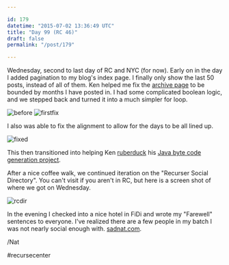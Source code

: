 ```yaml
---

id: 179
datetime: "2015-07-02 13:36:49 UTC"
title: "Day 99 (RC 46)"
draft: false
permalink: "/post/179"

---
```


Wednesday, second to last day of RC and NYC (for now). Early on in the day I added pagination to my blog's index page. I finally only show the last 50 posts, instead of all of them. Ken helped me fix the [archive page](https://writing.natwelch.com/archives) to be bounded by months I have posted in. I had some complicated boolean logic, and we stepped back and turned it into a much simpler for loop.
 
![before](https://s3.amazonaws.com/f.cl.ly/items/0r2C2o252Y3a3S3i0j3L/b497271c-6883-4f8d-83af-b5e9ee34a2c2.png)
![firstfix](https://s3.amazonaws.com/f.cl.ly/items/2b3d1B3t0f3o441z172r/721ad8c0-3fdf-4944-95c2-f96c24892c73.png)

I also was able to fix the alignment to allow for the days to be all lined up.

![fixed](https://s3.amazonaws.com/f.cl.ly/items/3l3z0v0k2d1C1z3e0Y1z/fde5277c-ff6a-448b-ab5b-8b0004920708.png)

This then transitioned into helping Ken [ruberduck](https://en.wikipedia.org/wiki/Rubber_duck_debugging) his [Java byte code generation project](https://github.com/kenpratt/jvm-assembler).

After a nice coffee walk, we continued iteration on the "Recurser Social Directory". You can't visit if you aren't in RC, but here is a screen shot of where we got on Wednesday.

![rcdir](https://s3.amazonaws.com/f.cl.ly/items/1Q1D0u1k1u1P1G1i2W3f/b27b2484-7cbf-441c-b7d4-8bf78f950cf2.png)

In the evening I checked into a nice hotel in FiDi and wrote my "Farewell" sentences to everyone. I've realized there are a few people in my batch I was not nearly social enough with. [sadnat.com](https://sadnat.com/).

/Nat

#recursecenter

